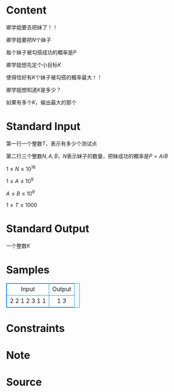 
# Content

卿学姐要去把妹了！！

卿学姐要把$N$个妹子

每个妹子被勾搭成功的概率是$P$

卿学姐想先定个小目标$K$

使得恰好有$K$个妹子被勾搭的概率最大！！

卿学姐想知道$K$是多少？

如果有多个$K$，输出最大的那个

# Standard Input

第一行一个整数$T$，表示有多少个测试点

第二行三个整数$N,A,B$，$N$表示妹子的数量，把妹成功的概率是$P=A/B$

$1\le N \le 10^{16}$

$1\le A \le 10^9$

$A\le B \le 10^9$

$1\le T \le 1000$

# Standard Output

一个整数$K$

# Samples

<style>
        table,table tr th, table tr td { border:1px solid #0094ff; }
        table { width: 200px; min-height: 25px; line-height: 25px; text-align: center; border-collapse: collapse;}   
    </style>
<table>
	<tr>
		<td>Input</td>
		<td>Output</td>
	</tr>
<tr><td>2
2 1 2
3 1 1</td><td>1
3</td></tr></table>


# Constraints



# Note



# Source


